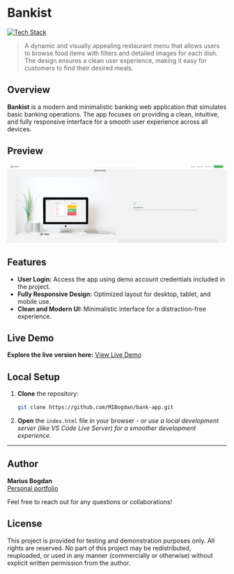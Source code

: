 # Bankist

[![Tech Stack](https://img.shields.io/badge/HTML%20%7C%20CSS%20%7C%20JavaScript-black?style=flat-square)](#)
> A dynamic and visually appealing restaurant menu that allows users to browse food items with filters and detailed images for each dish. The design ensures a clean user experience, making it easy for customers to find their desired meals.

## Overview

**Bankist** is a modern and minimalistic banking web application that simulates basic banking operations. The app focuses on providing a clean, intuitive, and fully responsive interface for a smooth user experience across all devices.
## Preview

<p align="center">
  <img src="preview.png" alt="Project Preview" width="600">
</p>

## Features

- **User Login:** Access the app using demo account credentials included in the project.  
- **Fully Responsive Design:** Optimized layout for desktop, tablet, and mobile use.  
- **Clean and Modern UI:** Minimalistic interface for a distraction-free experience.

## Live Demo

**Explore the live version here:** [View Live Demo](https://marius-bank.netlify.app/)

## Local Setup

1. **Clone** the repository:
   ```bash
   git clone https://github.com/MIBogdan/bank-app.git
   ```
2. **Open** the `index.html` file in your browser
   *- or use a local development server (like VS Code Live Server) for a smoother development experience.*

---

## Author

**Marius Bogdan**  
[Personal portfolio](https://marius-bogdan.com/)

Feel free to reach out for any questions or collaborations!

## License

This project is provided for testing and demonstration purposes only. All rights are reserved. No part of this project may be redistributed, reuploaded, or used in any manner (commercially or otherwise) without explicit written permission from the author.
